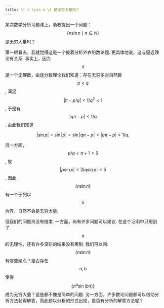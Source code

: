 ```yaml
---
title: \( n \sin n \) 是无穷大量吗？
---
```


某次数学分析习题课上，助教提出一个问题：$$\lbrace n \sin n \mid n \in \mathbb N \rbrace$$ 是无穷大量吗？

第一眼看去，我就觉得这是一个披着分析外衣的数论题.  更具体地说，这与逼近理论有关系.  事实上，因为 $$\pi$$ 是一个无理数，由连分数理论我们知道：存在无穷多对自然数 $$p < q$$, 满足 $$\vert\pi - p/q\vert < 1/q^2 < 1$$, 于是有 $$\vert q\pi - p\vert < 1/q$$.  由此我们知道

$$
\vert\sin p\vert = \sin \vert p\vert = \sin \vert q\pi - p\vert <
\vert q\pi - p\vert < 1/q.
$$

另一方面，$$p/q < \pi + 1 < 5$$, 故 $$\vert p \sin p\vert < \vert 5q \sin p\vert < 5$$.  因此 $$\lbrace n \sin n \rbrace$$ 有一个子列以 $$5$$ 为界，自然不会是无穷大量.

但我们的问题尚没有结束.  一方面，尚有许多问题可以建议.  在这个证明中只用到了 $$\pi$$ 的无理性，还有许多深刻的结果没有用到.  我们可以问: $$\lbrace n \sin n \rbrace$$ 有哪些聚点？是否存在 $$a, b$$ 使得 $$\lbrace n^a \sin(bn) \rbrace$$ 成为无穷大量？这些都不像是简单的问题.  另一方面，许多数论问题都可以借助分析方法获得解答，而此题以分析的形式出现，是否有分析的解答方法呢？
